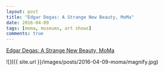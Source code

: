 ```yaml
---
layout: post
title: "Edgar Degas: A Strange New Beauty, MoMa"
date: 2016-04-09
tags: [moma, museums, art shows]
comments: true
---
```

[Edgar Degas: A Strange New Beauty, MoMa](http://www.moma.org/calendar/exhibitions/1613)

![]({{ site.url }}/images/posts/2016-04-09-moma/magnify.jpg)
